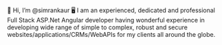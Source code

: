 👋 Hi, I’m @simrankaur
🖥️ I am an experienced, dedicated and professional Full Stack ASP.Net Angular developer having wonderful experience in developing wide range of simple to complex, robust and secure websites/applications/CRMs/WebAPIs for my clients all around the globe.
